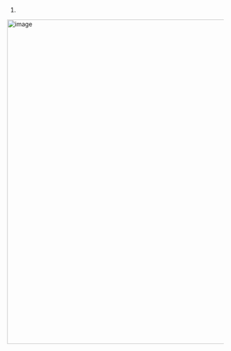 1.
<img width="1189" height="754" alt="image" src="https://github.com/user-attachments/assets/b267fc1d-f7ce-4d1d-95a7-d1fec158c118" />

